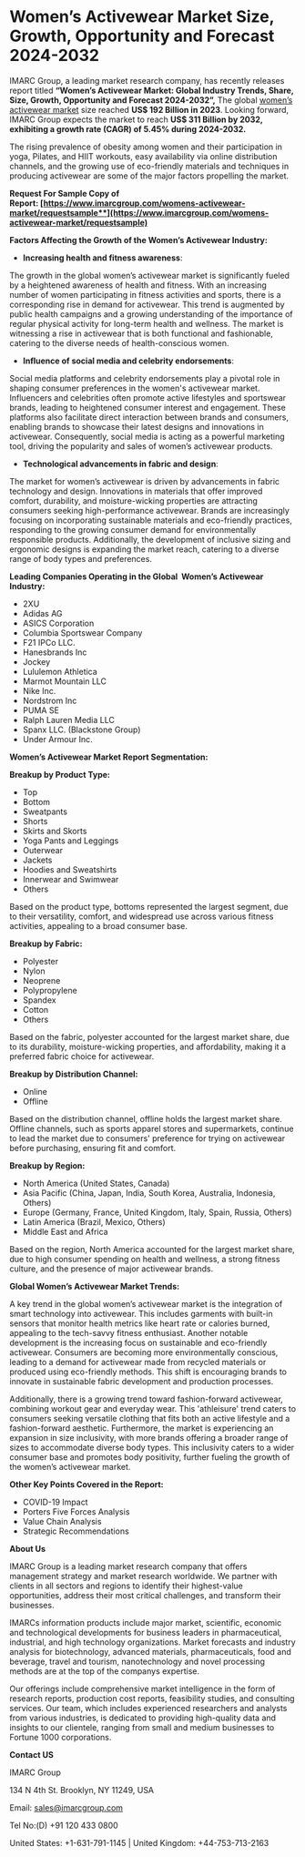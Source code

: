 ﻿# **Women’s Activewear Market Size, Growth, Opportunity and Forecast 2024-2032**
IMARC Group, a leading market research company, has recently releases report titled **“Women’s Activewear Market: Global Industry Trends, Share, Size, Growth, Opportunity and Forecast 2024-2032”,** The global [women’s activewear market](https://www.imarcgroup.com/womens-activewear-market) size reached **US$ 192 Billion in 2023**. Looking forward, IMARC Group expects the market to reach **US$ 311 Billion by 2032, exhibiting a growth rate (CAGR) of 5.45% during 2024-2032.**

The rising prevalence of obesity among women and their participation in yoga, Pilates, and HIIT workouts, easy availability via online distribution channels, and the growing use of eco-friendly materials and techniques in producing activewear are some of the major factors propelling the market.

**Request For Sample Copy of Report: [https://www.imarcgroup.com/womens-activewear-market/requestsample**](https://www.imarcgroup.com/womens-activewear-market/requestsample)**

**Factors Affecting the Growth of the Women’s Activewear Industry:**

- **Increasing health and fitness awareness**:

The growth in the global women’s activewear market is significantly fueled by a heightened awareness of health and fitness. With an increasing number of women participating in fitness activities and sports, there is a corresponding rise in demand for activewear. This trend is augmented by public health campaigns and a growing understanding of the importance of regular physical activity for long-term health and wellness. The market is witnessing a rise in activewear that is both functional and fashionable, catering to the diverse needs of health-conscious women.

- **Influence of social media and celebrity endorsements**:

Social media platforms and celebrity endorsements play a pivotal role in shaping consumer preferences in the women's activewear market. Influencers and celebrities often promote active lifestyles and sportswear brands, leading to heightened consumer interest and engagement. These platforms also facilitate direct interaction between brands and consumers, enabling brands to showcase their latest designs and innovations in activewear. Consequently, social media is acting as a powerful marketing tool, driving the popularity and sales of women’s activewear products.

- **Technological advancements in fabric and design**:

The market for women’s activewear is driven by advancements in fabric technology and design. Innovations in materials that offer improved comfort, durability, and moisture-wicking properties are attracting consumers seeking high-performance activewear. Brands are increasingly focusing on incorporating sustainable materials and eco-friendly practices, responding to the growing consumer demand for environmentally responsible products. Additionally, the development of inclusive sizing and ergonomic designs is expanding the market reach, catering to a diverse range of body types and preferences.

**Leading Companies Operating in the Global  Women’s Activewear Industry:**

- 2XU
- Adidas AG
- ASICS Corporation
- Columbia Sportswear Company
- F21 IPCo LLC.
- Hanesbrands Inc
- Jockey
- Lululemon Athletica
- Marmot Mountain LLC
- Nike Inc.
- Nordstrom Inc
- PUMA SE
- Ralph Lauren Media LLC
- Spanx LLC. (Blackstone Group)
- Under Armour Inc.

**Women’s Activewear Market Report Segmentation:**

**Breakup by Product Type:**

- Top
- Bottom
- Sweatpants
- Shorts
- Skirts and Skorts
- Yoga Pants and Leggings
- Outerwear
- Jackets
- Hoodies and Sweatshirts
- Innerwear and Swimwear
- Others

Based on the product type, bottoms represented the largest segment, due to their versatility, comfort, and widespread use across various fitness activities, appealing to a broad consumer base.

**Breakup by Fabric:**

- Polyester
- Nylon
- Neoprene
- Polypropylene
- Spandex
- Cotton
- Others

Based on the fabric, polyester accounted for the largest market share, due to its durability, moisture-wicking properties, and affordability, making it a preferred fabric choice for activewear.

**Breakup by Distribution Channel:**

- Online
- Offline

Based on the distribution channel, offline holds the largest market share. Offline channels, such as sports apparel stores and supermarkets, continue to lead the market due to consumers' preference for trying on activewear before purchasing, ensuring fit and comfort.

**Breakup by Region:**

- North America (United States, Canada)
- Asia Pacific (China, Japan, India, South Korea, Australia, Indonesia, Others)
- Europe (Germany, France, United Kingdom, Italy, Spain, Russia, Others)
- Latin America (Brazil, Mexico, Others)
- Middle East and Africa

Based on the region, North America accounted for the largest market share, due to high consumer spending on health and wellness, a strong fitness culture, and the presence of major activewear brands.

**Global Women’s Activewear Market Trends:**

A key trend in the global women’s activewear market is the integration of smart technology into activewear. This includes garments with built-in sensors that monitor health metrics like heart rate or calories burned, appealing to the tech-savvy fitness enthusiast. Another notable development is the increasing focus on sustainable and eco-friendly activewear. Consumers are becoming more environmentally conscious, leading to a demand for activewear made from recycled materials or produced using eco-friendly methods. This shift is encouraging brands to innovate in sustainable fabric development and production processes.

Additionally, there is a growing trend toward fashion-forward activewear, combining workout gear and everyday wear. This 'athleisure' trend caters to consumers seeking versatile clothing that fits both an active lifestyle and a fashion-forward aesthetic. Furthermore, the market is experiencing an expansion in size inclusivity, with more brands offering a broader range of sizes to accommodate diverse body types. This inclusivity caters to a wider consumer base and promotes body positivity, further fueling the growth of the women’s activewear market.

**Other Key Points Covered in the Report:**

- COVID-19 Impact
- Porters Five Forces Analysis
- Value Chain Analysis
- Strategic Recommendations

**About Us**

IMARC Group is a leading market research company that offers management strategy and market research worldwide. We partner with clients in all sectors and regions to identify their highest-value opportunities, address their most critical challenges, and transform their businesses.

IMARCs information products include major market, scientific, economic and technological developments for business leaders in pharmaceutical, industrial, and high technology organizations. Market forecasts and industry analysis for biotechnology, advanced materials, pharmaceuticals, food and beverage, travel and tourism, nanotechnology and novel processing methods are at the top of the companys expertise.

Our offerings include comprehensive market intelligence in the form of research reports, production cost reports, feasibility studies, and consulting services. Our team, which includes experienced researchers and analysts from various industries, is dedicated to providing high-quality data and insights to our clientele, ranging from small and medium businesses to Fortune 1000 corporations.

**Contact US**

IMARC Group

134 N 4th St. Brooklyn, NY 11249, USA

Email: sales@imarcgroup.com

Tel No:(D) +91 120 433 0800

United States: +1-631-791-1145 | United Kingdom: +44-753-713-2163

